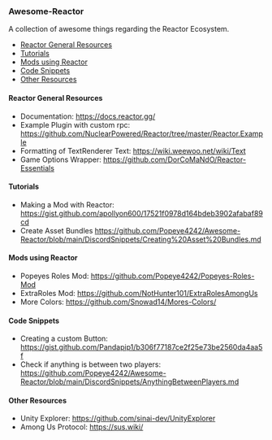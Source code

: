### Awesome-Reactor

A collection of awesome things regarding the Reactor Ecosystem.

- [Reactor General Resources](#reactor-general-resources)
- [Tutorials](#tutorials)
- [Mods using Reactor](#mods-using-rector)
- [Code Snippets](#code-snippets)
- [Other Resources](#other-resources)

#### Reactor General Resources
- Documentation: https://docs.reactor.gg/
- Example Plugin with custom rpc: https://github.com/NuclearPowered/Reactor/tree/master/Reactor.Example
- Formatting of TextRenderer Text: https://wiki.weewoo.net/wiki/Text
- Game Options Wrapper: https://github.com/DorCoMaNdO/Reactor-Essentials

#### Tutorials
- Making a Mod with Reactor: https://gist.github.com/apollyon600/17521f0978d164bdeb3902afabaf89cd
- Create Asset Bundles https://github.com/Popeye4242/Awesome-Reactor/blob/main/DiscordSnippets/Creating%20Asset%20Bundles.md

#### Mods using Reactor
- Popeyes Roles Mod: https://github.com/Popeye4242/Popeyes-Roles-Mod
- ExtraRoles Mod: https://github.com/NotHunter101/ExtraRolesAmongUs
- More Colors: https://github.com/Snowad14/Mores-Colors/

#### Code Snippets
- Creating a custom Button: https://gist.github.com/Pandapip1/b306f77187ce2f25e73be2560da4aa5f
- Check if anything is between two players: https://github.com/Popeye4242/Awesome-Reactor/blob/main/DiscordSnippets/AnythingBetweenPlayers.md

#### Other Resources
- Unity Explorer: https://github.com/sinai-dev/UnityExplorer
- Among Us Protocol: https://sus.wiki/
